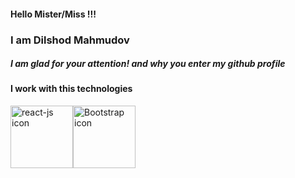 <h4>Hello Mister/Miss !!!</h4>

<h3>I am Dilshod Mahmudov</h3>
<h5>I am glad for your attention! and why you enter my github profile</h5>
<h4>I work with this technologies</h4>
<div style="display: flex;">
  <img src="https://cdn.freebiesupply.com/logos/large/2x/react-1-logo-png-transparent.png" alt="react-js icon" style="width: 100px; height: auto;"/>
  <img src="https://avatars.githubusercontent.com/u/2918581?v=4" alt="Bootstrap icon" style="width: 100px; height: auto;"/>
  
</div>

<!--
**DilshodMahmudov0156/DilshodMahmudov0156** is a ✨ _special_ ✨ repository because its `README.md` (this file) appears on your GitHub profile.

<img src="https://cdn-icons-png.flaticon.com/512/25/25231.png" alt="Bootstrap icon" style="width: 100px; height: auto;"/>
<img src="https://media4.giphy.com/media/O1zckCYfJm17YUtLwW/giphy.gif?cid=6c09b952evh1eslwx0flipjs5pmxlp3wupg2ho42onc9speg&ep=v1_stickers_related&rid=giphy.gif&ct=s" alt="Bootstrap icon" style="width: 100px; height: auto;"/>
Here are some ideas to get you started:

### Hi there 👋
- 🔭 I’m currently working on ...
- 🌱 I’m currently learning ...
- 👯 I’m looking to collaborate on ...
- 🤔 I’m looking for help with ...
- 💬 Ask me about ...
- 📫 How to reach me: ...
- 😄 Pronouns: ...
- ⚡ Fun fact: ...
-->
